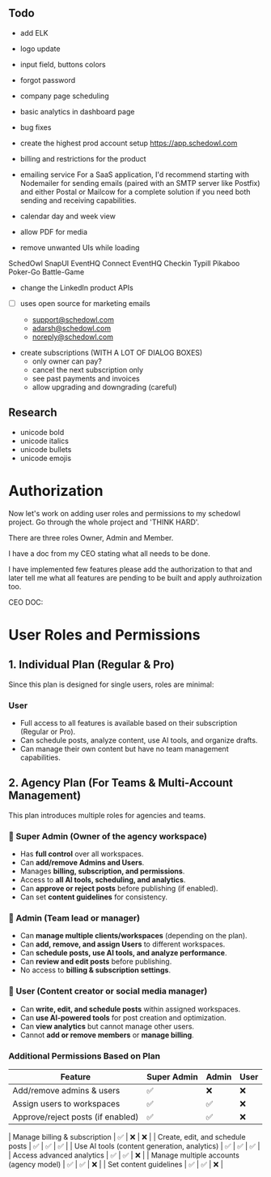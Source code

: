 ## Todo

- add ELK
- logo update
- input field, buttons colors
- forgot password

- company page scheduling
- ⁠basic analytics in dashboard page
- ⁠bug fixes
- create the highest prod account setup https://app.schedowl.com
- ⁠billing and restrictions for the product
- ⁠emailing service
  For a SaaS application, I'd recommend starting with Nodemailer for sending emails (paired with an SMTP server like Postfix) and either Postal or Mailcow for a complete solution if you need both sending and receiving capabilities.

- calendar day and week view
- allow PDF for media
- remove unwanted UIs while loading

SchedOwl
SnapUI
EventHQ Connect
EventHQ Checkin
Typill
Pikaboo
Poker-Go
Battle-Game

- change the LinkedIn product APIs

- [ ] uses open source for marketing emails

  - support@schedowl.com
  - adarsh@schedowl.com
  - noreply@schedowl.com

- create subscriptions (WITH A LOT OF DIALOG BOXES)
  - only owner can pay?
  - cancel the next subscription only
  - see past payments and invoices
  - allow upgrading and downgrading (careful)

## Research

- unicode bold
- unicode italics
- unicode bullets
- unicode emojis

# Authorization

Now let's work on adding user roles and permissions to my schedowl project. Go through the whole project and 'THINK HARD'.

There are three roles Owner, Admin and Member.

I have a doc from my CEO stating what all needs to be done.

I have implemented few features please add the authorization to that and later tell me what all features are pending to be built and apply authroization too.

CEO DOC:

# User Roles and Permissions

## **1. Individual Plan (Regular & Pro)**

Since this plan is designed for single users, roles are minimal:

### **User**

- Full access to all features is available based on their subscription (Regular or Pro).
- Can schedule posts, analyze content, use AI tools, and organize drafts.
- Can manage their own content but have no team management capabilities.

## **2. Agency Plan (For Teams & Multi-Account Management)**

This plan introduces multiple roles for agencies and teams.

### **🔹 Super Admin** (Owner of the agency workspace)

- Has **full control** over all workspaces.
- Can **add/remove Admins and Users**.
- Manages **billing, subscription, and permissions**.
- Access to **all AI tools, scheduling, and analytics**.
- Can **approve or reject posts** before publishing (if enabled).
- Can set **content guidelines** for consistency.

### **🔹 Admin** (Team lead or manager)

- Can **manage multiple clients/workspaces** (depending on the plan).
- Can **add, remove, and assign Users** to different workspaces.
- Can **schedule posts, use AI tools, and analyze performance**.
- Can **review and edit posts** before publishing.
- No access to **billing & subscription settings**.

### **🔹 User** (Content creator or social media manager)

- Can **write, edit, and schedule posts** within assigned workspaces.
- Can **use AI-powered tools** for post creation and optimization.
- Can **view analytics** but cannot manage other users.
- Cannot **add or remove members** or **manage billing**.

### **Additional Permissions Based on Plan**

| Feature                           | Super Admin | Admin | User |
| --------------------------------- | ----------- | ----- | ---- |
| Add/remove admins & users         | ✅          | ❌    | ❌   |
| Assign users to workspaces        | ✅          | ✅    | ❌   |
| Approve/reject posts (if enabled) | ✅          | ✅    | ❌   |

| Manage billing & subscription | ✅ | ❌ | ❌ |
| Create, edit, and schedule posts | ✅ | ✅ | ✅ |
| Use AI tools (content generation, analytics) | ✅ | ✅ | ✅ |
| Access advanced analytics | ✅ | ✅ | ❌ |
| Manage multiple accounts (agency model) | ✅ | ✅ | ❌ |
| Set content guidelines | ✅ | ✅ | ❌ |
